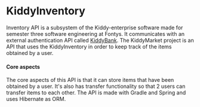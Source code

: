 # KiddyInventory
Inventory API is a subsystem of the Kiddy-enterprise software made for semester three software engineering at Fontys.
It communicates with an external authentication API called [KiddyBank](https://github.com/spoilerdo/KiddyBank).
The KiddyMarket project is an API that uses the KiddyInventory in order to keep track of the items obtained by a user.

#### Core aspects
The core aspects of this API is that it can store items that have been obtained by a user. 
It's also has transfer functionality so that 2 users can transfer items to each other.
The API is made with Gradle and Spring and uses Hibernate as ORM.
